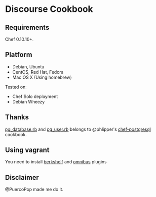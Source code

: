 # Discourse Cookbook

Requirements
------------
Chef 0.10.10+.

Platform
--------
- Debian, Ubuntu
- CentOS, Red Hat, Fedora
- Mac OS X (Using homebrew)

Tested on:

- Chef Solo deployment
- Debian Wheezy


## Thanks

[pg_database.rb](definitions/pg_database.rb) and [pg_user.rb](definitions/pg_user.rb) belongs to @phlipper's [chef-postgresql](https://github.com/phlipper/chef-postgresql) cookbook.

## Using vagrant

You need to install [berkshelf](https://github.com/RiotGames/vagrant-berkshelf) and [omnibus](https://github.com/schisamo/vagrant-omnibus) plugins

## Disclaimer

@PuercoPop made me do it.
